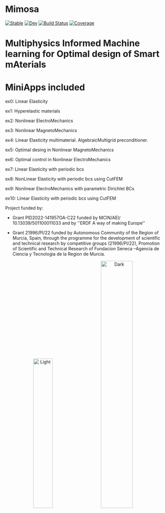 # Mimosa

[![Stable](https://img.shields.io/badge/docs-stable-blue.svg)](https://jmartfrut.github.io/Mimosa.jl/stable/)
[![Dev](https://img.shields.io/badge/docs-dev-blue.svg)](https://jmartfrut.github.io/Mimosa.jl/dev/)
[![Build Status](https://github.com/jmartfrut/Mimosa.jl/actions/workflows/CI.yml/badge.svg?branch=main)](https://github.com/jmartfrut/Mimosa.jl/actions/workflows/CI.yml?query=branch%3Amain)
[![Coverage](https://codecov.io/gh/jmartfrut/Mimosa.jl/branch/main/graph/badge.svg)](https://codecov.io/gh/jmartfrut/Mimosa.jl)

# **M**ultiphysics **I**nformed **M**achine learning for **O**ptimal design of **S**mart m**A**terials

# MiniApps included 
ex0: Linear Elasticity 

ex1: Hyperelastic materials

ex2: Nonlinear ElectroMechanics

ex3: Nonlinear MagnetoMechanics

ex4: Linear Elasticity multimaterial. AlgebraicMultigrid preconditioner.

ex5: Optimal desing in Nonlinear MagnetoMechanics 

ex6: Optimal control in Nonlinear ElectroMechanics 

ex7: Linear Elasticity with periodic bcs

ex8: NonLinear Elasticity with periodic bcs using CutFEM

ex9: Nonlinear ElectroMechanics with parametric Dirichlet BCs

ex10: Linear Elasticity with periodic bcs using CutFEM


Project funded by:

- Grant PID2022-141957OA-C22 funded by MCIN/AEI/ 10.13039/501100011033  and by ''ERDF A way of making Europe''

- Grant 21996/PI/22  funded by Autonomous Community of the Region of Murcia, Spain, through the programme for the development of scientific and technical research by competitive groups (21996/PI/22), Promotion of Scientific and Technical Research of Fundacion Seneca –Agencia de Ciencia y Tecnologia de la Region de Murcia.


 <p align="center"> 
<img alt="Light" src="https://github.com/jmartfrut/Mimosa/blob/main/docs/imgs/seneca.png" width="35%">
&nbsp; &nbsp; &nbsp; &nbsp;
<img alt="Dark"
src="https://github.com/jmartfrut/Mimosa/blob/main/docs/imgs/aei.png" width="45%">
</p>